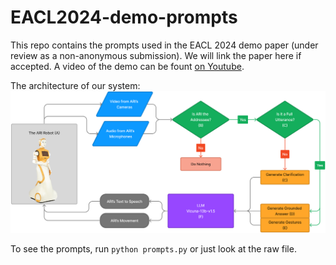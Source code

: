 # EACL2024-demo-prompts
This repo contains the prompts used in the EACL 2024 demo paper (under review as a non-anonymous submission). We will link the paper here if accepted. A video of the demo can be fount [on Youtube](https://www.youtube.com/watch?v=6A0N_afzNa8).

The architecture of our system:
![The architecture of our multi-party SDS](./images/ari-system-cropped.png)

To see the prompts, run `python prompts.py` or just look at the raw file.
